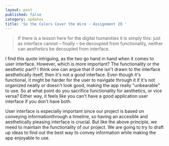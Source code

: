 ```yaml
---
layout: post
published: false
category: updates
title: 'So the Colors Cover the Wire - Assignment 20 '
---
```


> If there is a lesson here for the digital humanities it is simply this: just as interface cannot – finally – be decoupled from functionality, neither can aesthetics be decoupled from interface.

I find this quote intriguing, as the two go hand in hand when it comes to user interface. However, which is more important? The functionality or the aesthetic part? I think one can argue that if one isn't drawn to the interface aesthetically itself, then it's not a good interface. Even though it's functional, it might be harder for the user to navigate through it if it's not organized neatly or doesn't look good, making the app really "unbearable" to use. So at what point do you sacrifice functionality for aesthetics, or vice versa? Either way, it feels like you can't have a good application user interface if you don't have both. 

User interface is especially important since our project is based on conveying informationthrough a timeline, so having an accesible and aesthetically pleasing interface is crucial. But like the above principle, we meed to maintain the functionality of our project. We are going to try to draft up ideas to find out the best way to convey information while making the app enjoyable to use. 